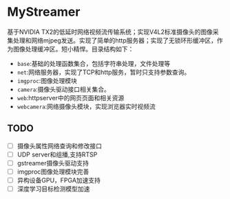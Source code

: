 # MyStreamer

基于NVIDIA TX2的低延时网络视频流传输系统；实现V4L2标准摄像头的图像采集处理和网络mjpeg发送。实现了简单的http服务器；实现了无锁环形缓冲区，作为图像处理缓冲区。短小精悍。目录结构如下：

- `base`:基础的处理函数集合，包括字符串处理，文件处理等
- `net`:网络服务器，实现了TCP和http服务，暂时只支持参数查询。
- `imgproc`:图像处理模块
- `camera`:摄像头驱动接口相关集合。
- `web`:httpserver中的网页页面和相关资源
- `webcamera`:网络摄像头模块，实现浏览器实时视频流



## TODO

- [ ] 摄像头属性网络查询和修改接口
- [ ] UDP server和组播,支持RTSP
- [ ] gstreamer摄像头驱动支持
- [ ] imgproc图像处理模块完善
- [ ] 异构设备GPU，FPGA加速支持
- [ ] 深度学习目标检测模型加速
